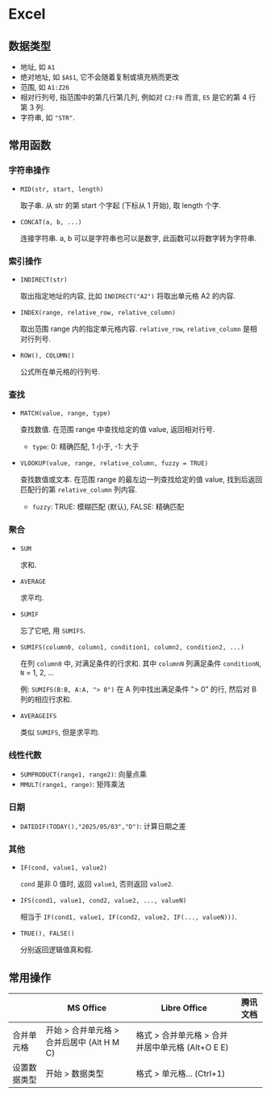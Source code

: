 # Excel

## 数据类型

- 地址, 如 `A1`
- 绝对地址, 如 `$A$1`, 它不会随着复制或填充柄而更改
- 范围, 如 `A1:Z26`
- 相对行列号, 指范围中的第几行第几列, 例如对 `C2:F8` 而言, `E5` 是它的第 4 行第 3 列.
- 字符串, 如 `"STR"`.

## 常用函数

### 字符串操作

- `MID(str, start, length)`

  取子串. 从 str 的第 start 个字起 (下标从 1 开始), 取 length 个字.

- `CONCAT(a, b, ...)`

  连接字符串. a, b 可以是字符串也可以是数字, 此函数可以将数字转为字符串.

### 索引操作

- `INDIRECT(str)`

  取出指定地址的内容, 比如 `INDIRECT("A2")` 将取出单元格 A2 的内容.

- `INDEX(range, relative_row, relative_column)`

  取出范围 range 内的指定单元格内容. `relative_row`, `relative_column` 是相对行列号.

- `ROW(), COLUMN()`

  公式所在单元格的行列号.

### 查找

- `MATCH(value, range, type)`

  查找数值. 在范围 range 中查找给定的值 value, 返回相对行号.
  - `type`: 0: 精确匹配, 1 小于, -1: 大于

- `VLOOKUP(value, range, relative_column, fuzzy = TRUE)`

  查找数值或文本. 在范围 range 的最左边一列查找给定的值 value,
  找到后返回匹配行的第 `relative_column` 列内容.
  - `fuzzy`: TRUE: 模糊匹配 (默认), FALSE: 精确匹配

### 聚合

- `SUM`

  求和.

- `AVERAGE`

  求平均.

- `SUMIF`

  忘了它吧, 用 `SUMIFS`.

- `SUMIFS(column0, column1, condition1, column2, condition2, ...)`

  在列 `column0` 中, 对满足条件的行求和.
  其中 `columnN` 列满足条件 `conditionN`, `N` = 1, 2, ...

  例: `SUMIFS(B:B, A:A, "> 0")` 在 A 列中找出满足条件 "> 0" 的行, 然后对 B 列的相应行求和.

- `AVERAGEIFS`

  类似 `SUMIFS`, 但是求平均.

### 线性代数

- `SUMPRODUCT(range1, range2)`: 向量点乘
- `MMULT(range1, range)`: 矩阵乘法

### 日期

- `DATEDIF(TODAY(),"2025/05/03","D")`: 计算日期之差

### 其他

- `IF(cond, value1, value2)`

  `cond` 是非 0 值时, 返回 `value1`, 否则返回 `value2`.

- `IFS(cond1, value1, cond2, value2, ..., valueN)`

  相当于 `IF(cond1, value1, IF(cond2, value2, IF(..., valueN)))`.


- `TRUE(), FALSE()`

  分别返回逻辑值真和假.

## 常用操作

| | MS Office | Libre Office | 腾讯文档 |
|-|-|-|-|
| 合并单元格 | 开始 > 合并单元格 > 合并后居中 (Alt H M C) | 格式 > 合并单元格 > 合并并居中单元格 (Alt+O E E) | |
| 设置数据类型 | 开始 > 数据类型 | 格式 > 单元格... (Ctrl+1) | |
